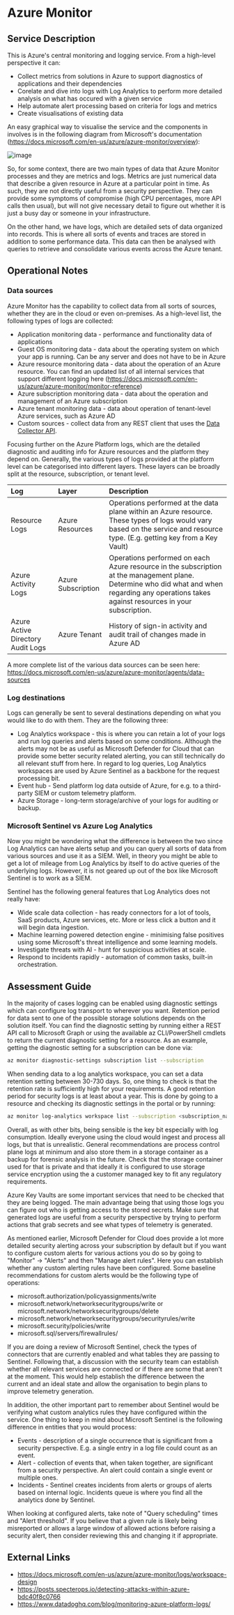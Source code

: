 # Azure Monitor

## Service Description

This is Azure's central monitoring and logging service. From a high-level perspective it can:

- Collect metrics from solutions in Azure to support diagnostics of applications and their dependencies
- Corelate and dive into logs with Log Analytics to perform more detailed analysis on what has occured with a given service
- Help automate alert processing based on criteria for logs and metrics
- Create visualisations of existing data

An easy graphical way to visualise the service and the components in involves is in the following diagram from Microsoft's documentation (https://docs.microsoft.com/en-us/azure/azure-monitor/overview):

![image](../images/azure-monitor-overview-optm.svg)

So, for some context, there are two main types of data that Azure Monitor processes and they are metrics and logs. Metrics are just numerical data that describe a given resource in Azure at a particular point in time. As such, they are not directly useful from a security perspective. They can provide some symptoms of compromise (high CPU percentages, more API calls then usual), but will not give necessary detail to figure out whether it is just a busy day or someone in your infrastructure.

On the other hand, we have logs, which are detailed sets of data organized into records. This is where all sorts of events and traces are stored in addition to some performance data. This data can then be analysed with queries to retrieve and consolidate various events across the Azure tenant.

## Operational Notes
### Data sources

Azure Monitor has the capability to collect data from all sorts of sources, whether they are in the cloud or even on-premises. As a high-level list, the following types of logs are collected:

- Application monitoring data - performance and functionality data of applications
- Guest OS monitoring data - data about the operating system on which your app is running. Can be any server and does not have to be in Azure
- Azure resource monitoring data - data about the operation of an Azure resource. You can find an updated list of all internal services that support different logging here (https://docs.microsoft.com/en-us/azure/azure-monitor/monitor-reference)
- Azure subscription monitoring data - data about the operation and management of an Azure subscription
- Azure tenant monitoring data - data about operation of tenant-level Azure services, such as Azure AD
- Custom sources - collect data from any REST client that uses the [Data Collector API](https://docs.microsoft.com/en-us/azure/azure-monitor/platform/data-collector-api).

Focusing further on the Azure Platform logs, which are the detailed diagnostic and auditing info for Azure resources and the platform they depend on. Generally, the various types of logs provided at the platform level can be categorised into different layers. These layers can be broadly split at the resource, subscription, or tenant level.

|Log|Layer|Description|
|:--|:----|:----------|
|Resource Logs|Azure Resources|Operations performed at the data plane within an Azure resource. These types of logs would vary based on the service and resource type. (E.g. getting key from a Key Vault)|
|Azure Activity Logs|Azure Subscription|Operations performed on each Azure resource in the subscription at the management plane. Determine who did what and when regarding any operations takes against resources in your subscription. |
|Azure Active Directory Audit Logs|Azure Tenant|History of sign-in activity and audit trail of changes made in Azure AD|

A more complete list of the various data sources can be seen here: https://docs.microsoft.com/en-us/azure/azure-monitor/agents/data-sources
### Log destinations
Logs can generally be sent to several destinations depending on what you would like to do with them. They are the following three:

* Log Analytics workspace - this is where you can retain a lot of your logs and run log queries and alerts based on some conditions. Although the alerts may not be as useful as Microsoft Defender for Cloud that can provide some better security related alerting, you can still technically do all relevant stuff from here. In regard to log queries, Log Analytics workspaces are used by Azure Sentinel as a backbone for the request processing bit.
* Event hub - Send platform log data outside of Azure, for e.g. to a third-party SIEM or custom telemetry platform.
* Azure Storage - long-term storage/archive of your logs for auditing or backup.

### Microsoft Sentinel vs Azure Log Analytics

Now you might be wondering what the difference is between the two since Log Analytics can have alerts setup and you can query all sorts of data from various sources and use it as a SIEM. Well, in theory you might be able to get a lot of mileage from Log Analytics by itself to do active queries of the underlying logs. However, it is not geared up out of the box like Microsoft Sentinel is to work as a SIEM.

Sentinel has the following general features that Log Analytics does not really have:

* Wide scale data collection - has ready connectors for a lot of tools, SaaS products, Azure services, etc. More or less click a button and it will begin data ingestion.
* Machine learning powered detection engine - minimising false positives using some Microsoft's threat intelligence and some learning models.
* Investigate threats with AI - hunt for suspicious activities at scale.
* Respond to incidents rapidly - automation of common tasks, built-in orchestration.

## Assessment Guide

In the majority of cases logging can be enabled using diagnostic settings which can configure log transport to wherever you want. Retention period for data sent to one of the possible storage solutions depends on the solution itself. You can find the diagnostic setting by running either a REST API call to Microsoft Graph or using the available az CLI/PowerShell cmdlets to return the current diagnostic setting for a resource. As an example, getting the diagnostic setting for a subscription can be done via:

```bash
az monitor diagnostic-settings subscription list --subscription
```

When sending data to a log analytics workspace, you can set a data retention setting between 30-730 days. So, one thing to check is that the retention rate is sufficiently high for your requirements. A good retention period for security logs is at least about a year. This is done by going to a resource and checking its diagnostic settings in the portal or by running:

```bash
az monitor log-analytics workspace list --subscription <subscription_name> --query "[].[name,retentionInDays]"
```

Overall, as with other bits, being sensible is the key bit especially with log consumption. Ideally everyone using the cloud would ingest and process all logs, but that is unrealistic. General recommendations are process control plane logs at minimum and also store them in a storage container as a backup for forensic analysis in the future. Check that the storage container used for that is private and that ideally it is configured to use storage service encryption using the a customer managed key to fit any regulatory requirements.

Azure Key Vaults are some important services that need to be checked that they are being logged. The main advantage being that using those logs you can figure out who is getting access to the stored secrets. Make sure that generated logs are useful from a security perspective by trying to perform actions that grab secrets and see what types of telemetry is generated.

As mentioned earlier, Microsoft Defender for Cloud does provide a lot more detailed security alerting across your subscription by default but if you want to configure custom alerts for various actions you do so by going to "Monitor" -> "Alerts" and then "Manage alert rules". Here you can establish whether any custom alerting rules have been configured. Some baseline recommendations for custom alerts would be the following type of operations:

* microsoft.authorization/policyassignments/write
* microsoft.network/networksecuritygroups/write or microsoft.network/networksecuritygroups/delete
* microsoft.network/networksecuritygroups/securityrules/write
* microsoft.security/policies/write
* microsoft.sql/servers/firewallrules/

If you are doing a review of Microsoft Sentinel, check the types of connectors that are currently enabled and what tables they are passing to Sentinel. Following that, a discussion with the security team can establish whether all relevant services are connected or if there are some that aren't at the moment. This would help establish the difference between the current and an ideal state and allow the organisation to begin plans to improve telemetry generation.

In addition, the other important part to remember about Sentinel would be verifying what custom analytics rules they have configured within the service. One thing to keep in mind about Microsoft Sentinel is the following difference in entities that you would process:

* Events - description of a single occurrence that is significant from a security perspective. E.g. a single entry in a log file could count as an event.
* Alert - collection of events that, when taken together, are significant from a security perspective. An alert could contain a single event or multiple ones.
* Incidents - Sentinel creates incidents from alerts or groups of alerts based on internal logic. Incidents queue is where you find all the analytics done by Sentinel.

When looking at configured alerts, take note of "Query scheduling" times and "Alert threshold". If you believe that a given rule is likely being misreported or allows a large window of allowed actions before raising a security alert, then consider reviewing this and changing it if appropriate.

## External Links
* https://docs.microsoft.com/en-us/azure/azure-monitor/logs/workspace-design
* https://posts.specterops.io/detecting-attacks-within-azure-bdc40f8c0766
* https://www.datadoghq.com/blog/monitoring-azure-platform-logs/